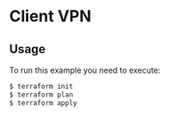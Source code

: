 # Client VPN

## Usage
To run this example you need to execute:
```bash
$ terraform init
$ terraform plan
$ terraform apply
```
